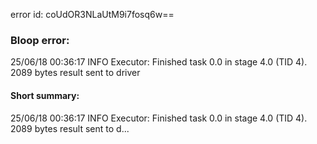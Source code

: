 error id: coUdOR3NLaUtM9i7fosq6w==
### Bloop error:

25/06/18 00:36:17 INFO Executor: Finished task 0.0 in stage 4.0 (TID 4). 2089 bytes result sent to driver
#### Short summary: 

25/06/18 00:36:17 INFO Executor: Finished task 0.0 in stage 4.0 (TID 4). 2089 bytes result sent to d...